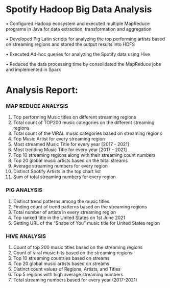 # Spotify Hadoop Big Data Analysis

•	Configured Hadoop ecosystem and executed multiple MapReduce programs in Java for data extraction, transformation and aggregation

•	Developed Pig Latin scripts for analyzing the top performing artists based on streaming regions and stored the output results into HDFS

•	Executed Ad-hoc queries for analyzing the Spotify data using Hive

•	Reduced the data processing time by consolidated the MapReduce jobs and implemented in Spark


# Analysis Report:

### MAP REDUCE ANALYSIS

1. Top performing Music titles on different streaming regions
2. Total count of TOP200 music categories on the different streaming regions
3. Total count of the VIRAL music categories based on streaming regions
4. Top Music Artist for every streaming region
5. Most streamed Music Title for every year [2017 - 2021]
6. Most trending Music Title for every year [2017 - 2021]
7. Top 10 streaming regions along with their streaming count numbers
8. Top 20 global music artists based on the total streams
9. Average streaming numbers for every region
10. Distinct Spotify Artists in the top chart list
11. Sum of total streaming numbers for every region


### PIG ANALYSIS
1. Distinct trend patterns among the music titles
2. Finding count of trend patterns based on the streaming regions
3. Total number of artists in every streaming region
4. Top ranked title in the United States on 1st June 2021
5. Getting URL of the “Shape of You” music title for United States region


### HIVE ANALYSIS
1. Count of top 200 music titles based on the streaming regions
2. Count of viral music hits based on the streaming regions
3. Top 10 streaming countries based on streams
4. Top 20 global music artists based on streams
5. Distinct count values of Regions, Artists, and Titles
6. Top 5 regions with high average streaming numbers
7. Total streaming numbers based for every year (2017-2021)
